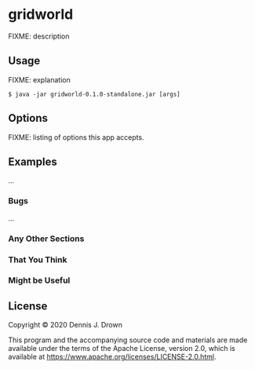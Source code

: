 # gridworld

FIXME: description

## Usage

FIXME: explanation

    $ java -jar gridworld-0.1.0-standalone.jar [args]

## Options

FIXME: listing of options this app accepts.

## Examples

...

### Bugs

...

### Any Other Sections
### That You Think
### Might be Useful

## License

Copyright © 2020 Dennis J. Drown

This program and the accompanying source code and materials are made available under the terms of the
Apache License, version 2.0, which is available at https://www.apache.org/licenses/LICENSE-2.0.html.
